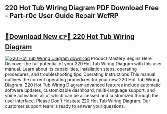 ## 220 Hot Tub Wiring Diagram PDF Download Free - Part-r0c User Guide Repair WcfRP

# <h2><a href="http://dfk3u7d.blite.top/?on=220+Hot+Tub+Wiring+Diagram">🔗Download New 👉🔴 220 Hot Tub Wiring Diagram</a></h2>

[![220 Hot Tub Wiring Diagram download](https://i.imgur.com/lujVjoI.png)](http://dfk3u7d.blite.top/?on=220+Hot+Tub+Wiring+Diagram)
Product Mastery Begins Here Discover the full potential of your 220 Hot Tub Wiring Diagram with this user manual. Learn about its capabilities, installation steps, operating procedures, and troubleshooting tips. Operating Instructions This manual outlines the correct operating procedures for your new 220 Hot Tub Wiring Diagram. 220 Hot Tub Wiring Diagram advanced features include automatic software updates, customizable dashboard, multi-language support, and voice activation, all of which can be accessed and customized through the user interface. Please Don't Hesitate 220 Hot Tub Wiring Diagram. Our customer support team is ready to answer your questions.
